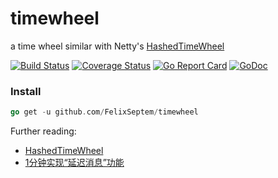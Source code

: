 # timewheel
a time wheel similar with Netty's [HashedTimeWheel](https://netty.io/4.1/api/index.html)

[![Build Status](https://www.travis-ci.org/FelixSeptem/timewheel.svg?branch=master)](https://www.travis-ci.org/FelixSeptem/timewheel)
[![Coverage Status](https://coveralls.io/repos/github/FelixSeptem/timewheel/badge.svg?branch=master)](https://coveralls.io/github/FelixSeptem/timewheel?branch=master)
[![Go Report Card](https://goreportcard.com/badge/github.com/FelixSeptem/timewheel)](https://goreportcard.com/report/github.com/FelixSeptem/timewheel)
[![GoDoc](http://godoc.org/github.com/FelixSeptem/timewheel?status.svg)](http://godoc.org/github.com/FelixSeptem/timewheel)

### Install
```go
go get -u github.com/FelixSeptem/timewheel
```

Further reading:
- [HashedTimeWheel](https://netty.io/4.1/api/index.html)
- [1分钟实现“延迟消息”功能](https://mp.weixin.qq.com/s?__biz=MjM5ODYxMDA5OQ==&mid=2651959961&idx=1&sn=afec02c8dc6db9445ce40821b5336736&chksm=bd2d07458a5a8e5314560620c240b1c4cf3bbf801fc0ab524bd5e8aa8b8ef036cf755d7eb0f6&mpshare=1&scene=1&srcid=0316rh7QmkSKJH06XFENtsgw)
